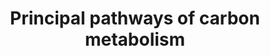 ---
annotations:
- id: PW:0000469
  parent: signaling pathway
  type: Pathway Ontology
  value: lipid hormone signaling pathway
authors:
- Kdahlquist
- MaintBot
- Thomas
- Egonw
- Ddigles
- Khanspers
- AlexanderPico
- DeSl
- Eweitz
citedin: ''
communities: []
description: Based on Glycolysis and Gluconeogenesis Pathways at SGD and on Kruckeberg,
  AL and Dickinson, JR (2004) Carbon Metabolism in The Metabolism and Molecular Physiology
  of Saccharomyces cerevisiae, Dickinson, JR and Schweizer, M, eds, CRC Press.
last-edited: 2024-08-02
ndex: null
organisms:
- Saccharomyces cerevisiae
redirect_from:
- /index.php/Pathway:WP112
- /instance/WP112
- /instance/WP112_r135039
revision: r135039
schema-jsonld:
- '@context': https://schema.org/
  '@id': https://wikipathways.github.io/pathways/WP112.html
  '@type': Dataset
  creator:
    '@type': Organization
    name: WikiPathways
  description: Based on Glycolysis and Gluconeogenesis Pathways at SGD and on Kruckeberg,
    AL and Dickinson, JR (2004) Carbon Metabolism in The Metabolism and Molecular
    Physiology of Saccharomyces cerevisiae, Dickinson, JR and Schweizer, M, eds, CRC
    Press.
  keywords:
  - 1,3-Bisphosphoglycerate
  - 2-Phosphoglycerate
  - 3-Phosphoglycerate
  - 6-Phosphogluconate
  - ACO1
  - ACO2
  - ACS1 (mt)
  - ACS2
  - ADH1
  - ADH2
  - ADH3 (mt)
  - ADH4 (mt)
  - ADH5
  - ALD4 (mt)
  - ALD6
  - Acetaldehyde
  - Acetate
  - Acetyl-CoA
  - CDC19
  - CIT1
  - CIT2
  - CIT3
  - Citrate
  - D-6-Phospho-glucono-delta-lactone
  - D-Ribose-5-Phosphate
  - DAL7
  - Dihydroxyacetone
  - ENO1
  - ENO2
  - Erythrose-4-phosphate
  - Ethanol
  - FBA1
  - FBP1
  - FUM1
  - Fructose 1,6-bisphosphate
  - Fructose-6-phosphate
  - Fumarate
  - GLK1
  - GND1
  - GND2
  - GPD1
  - GPD2
  - GPM1
  - GUT1
  - GUT2
  - Glucose
  - Glucose-6-phosphate
  - Glyceraldehyde-3-phosphate
  - Glycerol
  - Glycerol 3-phosphate
  - Glyoxylate
  - HOR2
  - HXK1
  - HXK2
  - ICL1
  - IDH1
  - IDH2
  - IDP1
  - IDP2
  - Isocitrate
  - KGD1
  - KGD2
  - LAT1
  - LPD1
  - LSC1
  - LSC2
  - MAE1
  - MDH1
  - MDH2
  - MDH3
  - MLS1
  - Malate
  - Oxaloacetate
  - PCK1
  - PDA1
  - PDB1
  - PDC1
  - PDC5
  - PDC6
  - PDX1
  - PFK1
  - PFK2
  - PGI1
  - PGK1
  - PYC1
  - PYC2
  - PYK2
  - Phosphate
  - Phosphoenolpyruvate
  - Pyruvate
  - RHR2
  - RKI1
  - RPE1
  - Ribulose-5-phosphate
  - SDH1
  - SDH2
  - SDH3
  - SDH4
  - SOL3
  - SOL4
  - Sedoheptulose-7-phosphate
  - Succinate
  - Succinyl-CoA
  - TAL1
  - TDH1
  - TDH2
  - TDH3
  - TKL1
  - TKL2
  - TPI1
  - Xylulose-5-phosphate
  - ZWF1
  - alpha-ketoglutarate
  license: CC0
  name: Principal pathways of carbon metabolism
seo: CreativeWork
title: Principal pathways of carbon metabolism
wpid: WP112
---